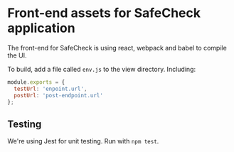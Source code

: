 # Front-end assets for SafeCheck application

The front-end for SafeCheck is using react, webpack and babel to compile the UI.

To build, add a file called `env.js` to the view directory. Including:

```javascript
module.exports = {
  testUrl: 'enpoint.url',
  postUrl: 'post-endpoint.url'
};
```
## Testing

We're using Jest for unit testing. Run with `npm test`.
